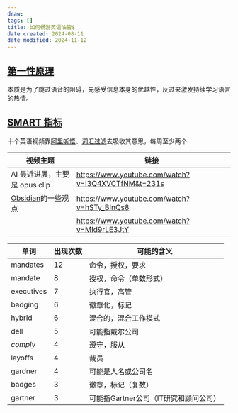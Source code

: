 ```yaml
---
draw:
tags: []
title: 如何畅游英语油管$
date created: 2024-08-11
date modified: 2024-11-12
---
```


## [第一性原理](第一性原理.md)

本质是为了跳过语音的阻碍，先感受信息本身的优越性，反过来激发持续学习语言的热情。

## [SMART 指标](SMART%20指标.md)

十个英语视频靠[阿里听悟](阿里听悟.md)、[词汇过滤](词汇过滤.md)去吸收其意思，每周至少两个

| 视频主题                  | 链接                                                 |
| --------------------- | -------------------------------------------------- |
| AI 最近进展，主要是 opus clip | https://www.youtube.com/watch?v=I3Q4XVCTfNM&t=231s |
| [Obsidian](Obsidian.md)的一些观点     | https://www.youtube.com/watch?v=hSTy_BInQs8        |
|                       | https://www.youtube.com/watch?v=MId9rLE3JtY        |

| 单词         | 出现次数 | 可能的含义                   |
| ---------- | ---- | ----------------------- |
| mandates   | 12   | 命令，授权，要求                |
| mandate    | 8    | 授权，命令（单数形式）|
| executives | 7    | 执行官，高管                  |
| badging    | 6    | 徽章化，标记                  |
| hybrid     | 6    | 混合的，混合工作模式              |
| dell       | 5    | 可能指戴尔公司                 |
| *comply*   | 4    | 遵守，服从                   |
| layoffs    | 4    | 裁员                      |
| gardner    | 4    | 可能是人名或公司名               |
| badges     | 3    | 徽章，标记（复数）|
| gartner    | 3    | 可能指Gartner公司（IT研究和顾问公司）|
